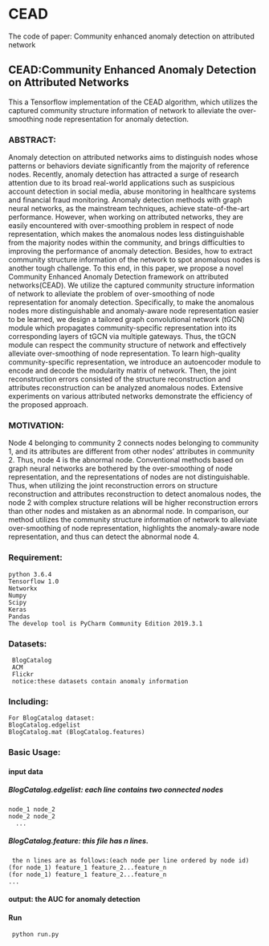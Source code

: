 # CEAD
The code of paper: Community enhanced anomaly detection on attributed network

## CEAD:Community Enhanced Anomaly Detection on Attributed Networks

This a Tensorflow implementation of the CEAD algorithm, which utilizes the captured community structure information of network to alleviate the over-smoothing node representation for anomaly detection. 
### ABSTRACT:
Anomaly detection on attributed networks aims to distinguish nodes whose patterns or behaviors deviate significantly from the majority of reference nodes. Recently, anomaly detection has attracted a surge of research attention due to its broad real-world applications such as suspicious account detection in social media, abuse monitoring in healthcare systems and financial fraud monitoring. Anomaly detection methods with graph neural networks, as the mainstream techniques, achieve state-of-the-art performance. However, when working on attributed networks, they are easily encountered with over-smoothing problem in respect of node representation, which makes the anomalous nodes less distinguishable from the majority nodes within the community, and brings difficulties to improving the performance of anomaly detection. Besides, how to extract community structure information of the network to
spot anomalous nodes is another tough challenge. 
To this end, in this paper, we propose a novel Community Enhanced Anomaly Detection framework on attributed networks(CEAD). We utilize the captured community structure information of network to alleviate the problem of over-smoothing of node representation for anomaly detection. Specifically, to make the anomalous nodes more distinguishable and anomaly-aware node representation easier to be learned, we design a tailored graph convolutional network (tGCN) module which propagates community-specific representation into its corresponding layers of tGCN via multiple gateways. Thus, the tGCN module can respect the community structure of network and effectively alleviate over-smoothing of node representation. To learn high-quality community-specific
representation, we introduce an autoencoder module to encode and decode the modularity matrix of network. Then, the joint reconstruction errors consisted of the structure reconstruction and attributes reconstruction can be analyzed anomalous nodes. Extensive experiments on various attributed networks demonstrate the efficiency of the proposed approach.
### MOTIVATION:
Node 4 belonging to community 2 connects nodes belonging to community 1, and its attributes are different from other nodes’ attributes in community 2. Thus, node 4 is the abnormal node. Conventional methods based on graph neural networks are bothered by the over-smoothing of node representation, and the representations of nodes are not distinguishable. Thus, when utilizing the joint reconstruction errors on structure reconstruction and attributes
reconstruction to detect anomalous nodes, the node 2 with complex structure relations will be higher reconstruction errors than other nodes and mistaken as an abnormal node. In comparison, our method utilizes the community structure information of network to alleviate over-smoothing of node representation, highlights the anomaly-aware node representation, and thus can detect the abnormal node 4.
### Requirement:
    python 3.6.4
    Tensorflow 1.0
    Networkx
    Numpy
    Scipy
    Keras
    Pandas
    The develop tool is PyCharm Community Edition 2019.3.1
 ### Datasets:
     BlogCatalog
     ACM
     Flickr
     notice:these datasets contain anomaly information
### Including:
    For BlogCatalog dataset:
    BlogCatalog.edgelist
    BlogCatalog.mat (BlogCatalog.features)
### Basic Usage:
#### input data
##### BlogCatalog.edgelist: each line contains two connected nodes

    node_1 node_2
    node_2 node_2
      ...
##### BlogCatalog.feature: this file has n lines.

     the n lines are as follows:(each node per line ordered by node id)
    (for node_1) feature_1 feature_2...feature_n
    (for node_1) feature_1 feature_2...feature_n
    ...
#### output: the AUC for anomaly detection
#### Run
     python run.py

